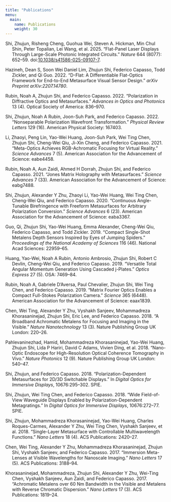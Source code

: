 ```yaml
---
title: "Publications"
menu:
  main:
    name: Publications
    weight: 30
---
```


<div id="refs" class="references csl-bib-body hanging-indent"
entry-spacing="0">

<div id="ref-cite-key" class="csl-entry">

Shi, Zhujun, Risheng Cheng, Guohua Wei, Steven A. Hickman, Min Chul
Shin, Peter Topalian, Lei Wang, et al. 2025. “Flat-Panel Laser Displays
Through Large-Scale Photonic Integrated Circuits.” *Nature* 644 (8077):
652–59.
doi:[10.1038/s41586-025-09107-7](https://doi.org/10.1038/s41586-025-09107-7).

</div>

<div id="ref-hazineh2022d" class="csl-entry">

Hazineh, Dean S, Soon Wei Daniel Lim, Zhujun Shi, Federico Capasso, Todd
Zickler, and Qi Guo. 2022. “D-Flat: A Differentiable Flat-Optics
Framework for End-to-End Metasurface Visual Sensor Design.” *arXiv
Preprint arXiv:2207.14780*.

</div>

<div id="ref-rubin2022polarization" class="csl-entry">

Rubin, Noah A, Zhujun Shi, and Federico Capasso. 2022. “Polarization in
Diffractive Optics and Metasurfaces.” *Advances in Optics and Photonics*
13 (4). Optical Society of America: 836–970.

</div>

<div id="ref-shi2022nonseparable" class="csl-entry">

Shi, Zhujun, Noah A Rubin, Joon-Suh Park, and Federico Capasso. 2022.
“Nonseparable Polarization Wavefront Transformation.” *Physical Review
Letters* 129 (16). American Physical Society: 167403.

</div>

<div id="ref-li2021meta" class="csl-entry">

Li, Zhaoyi, Peng Lin, Yao-Wei Huang, Joon-Suh Park, Wei Ting Chen,
Zhujun Shi, Cheng-Wei Qiu, Ji-Xin Cheng, and Federico Capasso. 2021.
“Meta-Optics Achieves RGB-Achromatic Focusing for Virtual Reality.”
*Science Advances* 7 (5). American Association for the Advancement of
Science: eabe4458.

</div>

<div id="ref-rubin2021jones" class="csl-entry">

Rubin, Noah A, Aun Zaidi, Ahmed H Dorrah, Zhujun Shi, and Federico
Capasso. 2021. “Jones Matrix Holography with Metasurfaces.” *Science
Advances* 7 (33). American Association for the Advancement of Science:
eabg7488.

</div>

<div id="ref-shi2020continuous" class="csl-entry">

Shi, Zhujun, Alexander Y Zhu, Zhaoyi Li, Yao-Wei Huang, Wei Ting Chen,
Cheng-Wei Qiu, and Federico Capasso. 2020. “Continuous Angle-Tunable
Birefringence with Freeform Metasurfaces for Arbitrary Polarization
Conversion.” *Science Advances* 6 (23). American Association for the
Advancement of Science: eaba3367.

</div>

<div id="ref-guo2019compact" class="csl-entry">

Guo, Qi, Zhujun Shi, Yao-Wei Huang, Emma Alexander, Cheng-Wei Qiu,
Federico Capasso, and Todd Zickler. 2019. “Compact Single-Shot Metalens
Depth Sensors Inspired by Eyes of Jumping Spiders.” *Proceedings of the
National Academy of Sciences* 116 (46). National Acad Sciences:
22959–65.

</div>

<div id="ref-huang2019versatile" class="csl-entry">

Huang, Yao-Wei, Noah A Rubin, Antonio Ambrosio, Zhujun Shi, Robert C
Devlin, Cheng-Wei Qiu, and Federico Capasso. 2019. “Versatile Total
Angular Momentum Generation Using Cascaded j-Plates.” *Optics Express*
27 (5). OSA: 7469–84.

</div>

<div id="ref-rubin2019matrix" class="csl-entry">

Rubin, Noah A, Gabriele D’Aversa, Paul Chevalier, Zhujun Shi, Wei Ting
Chen, and Federico Capasso. 2019. “Matrix Fourier Optics Enables a
Compact Full-Stokes Polarization Camera.” *Science* 365 (6448). American
Association for the Advancement of Science: eaax1839.

</div>

<div id="ref-chen2018broadband" class="csl-entry">

Chen, Wei Ting, Alexander Y Zhu, Vyshakh Sanjeev, Mohammadreza
Khorasaninejad, Zhujun Shi, Eric Lee, and Federico Capasso. 2018. “A
Broadband Achromatic Metalens for Focusing and Imaging in the Visible.”
*Nature Nanotechnology* 13 (3). Nature Publishing Group UK London:
220–26.

</div>

<div id="ref-pahlevaninezhad2018nano" class="csl-entry">

Pahlevaninezhad, Hamid, Mohammadreza Khorasaninejad, Yao-Wei Huang,
Zhujun Shi, Lida P Hariri, David C Adams, Vivien Ding, et al. 2018.
“Nano-Optic Endoscope for High-Resolution Optical Coherence Tomography
in Vivo.” *Nature Photonics* 12 (9). Nature Publishing Group UK London:
540–47.

</div>

<div id="ref-shi2018polarization" class="csl-entry">

Shi, Zhujun, and Federico Capasso. 2018. “Polarization-Dependent
Metasurfaces for 2D/3D Switchable Displays.” In *Digital Optics for
Immersive Displays*, 10676:295–302. SPIE.

</div>

<div id="ref-shi2018wide" class="csl-entry">

Shi, Zhujun, Wei Ting Chen, and Federico Capasso. 2018. “Wide
Field-of-View Waveguide Displays Enabled by Polarization-Dependent
Metagratings.” In *Digital Optics for Immersive Displays*, 10676:272–77.
SPIE.

</div>

<div id="ref-shi2018single" class="csl-entry">

Shi, Zhujun, Mohammadreza Khorasaninejad, Yao-Wei Huang, Charles
Roques-Carmes, Alexander Y Zhu, Wei Ting Chen, Vyshakh Sanjeev, et al.
2018. “Single-Layer Metasurface with Controllable Multiwavelength
Functions.” *Nano Letters* 18 (4). ACS Publications: 2420–27.

</div>

<div id="ref-chen2017immersion" class="csl-entry">

Chen, Wei Ting, Alexander Y Zhu, Mohammadreza Khorasaninejad, Zhujun
Shi, Vyshakh Sanjeev, and Federico Capasso. 2017. “Immersion Meta-Lenses
at Visible Wavelengths for Nanoscale Imaging.” *Nano Letters* 17 (5).
ACS Publications: 3188–94.

</div>

<div id="ref-khorasaninejad2017achromatic" class="csl-entry">

Khorasaninejad, Mohammadreza, Zhujun Shi, Alexander Y Zhu, Wei-Ting
Chen, Vyshakh Sanjeev, Aun Zaidi, and Federico Capasso. 2017.
“Achromatic Metalens over 60 Nm Bandwidth in the Visible and Metalens
with Reverse Chromatic Dispersion.” *Nano Letters* 17 (3). ACS
Publications: 1819–24.

</div>

</div>
